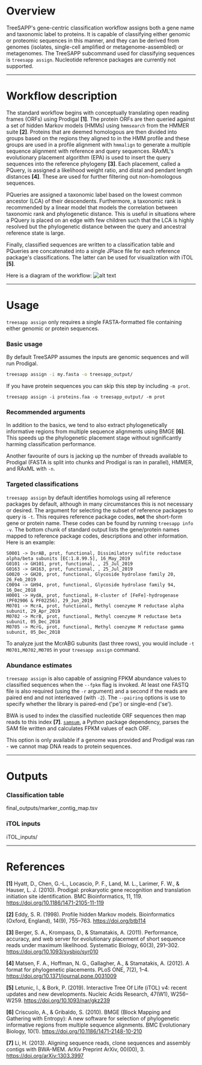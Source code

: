 # Overview

TreeSAPP's gene-centric classification workflow assigns both a gene name and taxonomic label to proteins. It is capable of classifying either genomic or proteomic sequences in this manner, and they can be derived from genomes (isolates, single-cell amplified or metagenome-assembled) or metagenomes. The TreeSAPP subcommand used for classifying sequences is `treesapp assign`. Nucleotide reference packages are currently not supported.

***

# Workflow description

The standard workflow begins with conceptually translating open reading frames (ORFs) using Prodigal **[1]**.
The protein ORFs are then queried against a set of hidden Markov models (HMMs) using `hmmsearch` from the HMMER suite **[2]**. Proteins that are deemed homologous are then divided into groups based on the regions they aligned to in the HMM profile and these groups are used in a profile alignment with `hmmalign` to generate a multiple sequence alignment with reference and query sequences. RAxML's evolutionary placement algorithm (EPA) is used to insert the query sequences into the reference phylogeny **[3]**. Each placement, called a PQuery, is assigned a likelihood weight ratio, and distal and pendant length distances **[4]**. These are used for further filtering out non-homologous sequences.

PQueries are assigned a taxonomic label based on the lowest common ancestor (LCA) of their descendents. Furthermore, a taxonomic rank is recommended by a linear model that models the correlation between taxonomic rank and phylogenetic distance. This is useful in situations where a PQuery is placed on an edge with few children such that the LCA is highly resolved but the phylogenetic distance between the query and ancestral reference state is large.

Finally, classified sequences are written to a classification table and PQueries are concatenated into a single JPlace file for each reference package's classifications. The latter can be used for visualization with iTOL **[5]**.

Here is a diagram of the workflow:
![alt text](https://github.com/hallamlab/TreeSAPP/blob/master/docs/assign_workflow.png)

***

# Usage

`treesapp assign` only requires a single FASTA-formatted file containing either genomic or protein sequences.

### Basic usage

By default TreeSAPP assumes the inputs are genomic sequences and will run Prodigal.

```bash
treesapp assign -i my.fasta -o treesapp_output/
```

If you have protein sequences you can skip this step by including `-m prot`.

```
treesapp assign -i proteins.faa -o treesapp_output/ -m prot
```

### Recommended arguments

In addition to the basics, we tend to also extract phylogenetically informative regions from multiple sequence alignments using BMGE **[6]**. This speeds up the phylogenetic placement stage without significantly harming classification performance.

Another favourite of ours is jacking up the number of threads available to Prodigal (FASTA is split into chunks and Prodigal is ran in parallel), HMMER, and RAxML with `-n`.

### Targeted classifications

`treesapp assign` by default identifies homologs using all reference packages by default, although in many circumstances this is not necessary or desired. The argument for selecting the subset of reference packages to query is `-t`. This requires reference package codes, **not** the short-form gene or protein name. These codes can be found by running `treesapp info -v`. The bottom chunk of standard output lists the gene/protein names mapped to reference package codes, descriptions and other information. Here is an example:

```
S0001 -> DsrAB, prot, functional, Dissimilatory sulfite reductase alpha/beta subunits [EC:1.8.99.5], 16_May_2019
G0101 -> GH101, prot, functional, , 25_Jul_2019
G0163 -> GH163, prot, functional, , 25_Jul_2019
G0020 -> GH20, prot, functional, Glycoside hydrolase family 20, 26_Feb_2019
C0094 -> GH94, prot, functional, Glycoside hydrolase family 94, 16_Dec_2018
H0001 -> HydA, prot, functional, H-cluster of [FeFe]-hydrogenase (PF02906 & PF02256), 29_Jun_2019
M0701 -> McrA, prot, functional, Methyl coenzyme M reductase alpha subunit, 29_Apr_2019
M0702 -> McrB, prot, functional, Methyl coenzyme M reductase beta subunit, 05_Dec_2018
M0705 -> McrG, prot, functional, Methyl coenzyme M reductase gamma subunit, 05_Dec_2018
```

To analyze just the McrABG subunits (last three rows), you would include `-t M0701,M0702,M0705` in your `treesapp assign` command.

### Abundance estimates

`treesapp assign` is also capable of assigning FPKM abundance values to classified sequences when the `--fpkm` flag is invoked. At least one FASTQ file is also required (using the `-r` argument) and a second if the reads are paired end and not interleaved (with `-2`). The `--pairing` options is use to specify whether the library is paired-end ('pe') or single-end ('se').

BWA is used to index the classified nucleotide ORF sequences then map reads to this index **[7]**. [`samsum`](https://github.com/hallamlab/samsum), a Python package dependency, parses the SAM file written and calculates FPKM values of each ORF.

This option is only available if a genome was provided and Prodigal was ran - we cannot map DNA reads to protein sequences.

***

# Outputs

### Classification table

final_outputs/marker_contig_map.tsv

### iTOL inputs

iTOL_inputs/

***

# References

**[1]** Hyatt, D., Chen, G.-L., Locascio, P. F., Land, M. L., Larimer, F. W., & Hauser, L. J. (2010). Prodigal: prokaryotic gene recognition and translation initiation site identification. BMC Bioinformatics, 11, 119. https://doi.org/10.1186/1471-2105-11-119

**[2]** Eddy, S. R. (1998). Profile hidden Markov models. Bioinformatics (Oxford, England), 14(9), 755–763. https://doi.org/btb114

**[3]** Berger, S. A., Krompass, D., & Stamatakis, A. (2011). Performance, accuracy, and web server for evolutionary placement of short sequence reads under maximum likelihood. Systematic Biology, 60(3), 291–302. https://doi.org/10.1093/sysbio/syr010

**[4]** Matsen, F. A., Hoffman, N. G., Gallagher, A., & Stamatakis, A. (2012). A format for phylogenetic placements. PLoS ONE, 7(2), 1–4. https://doi.org/10.1371/journal.pone.0031009

**[5]** Letunic, I., & Bork, P. (2019). Interactive Tree Of Life (iTOL) v4: recent updates and new developments. Nucleic Acids Research, 47(W1), W256–W259. https://doi.org/10.1093/nar/gkz239

**[6]** Criscuolo, A., & Gribaldo, S. (2010). BMGE (Block Mapping and Gathering with Entropy): A new software for selection of phylogenetic informative regions from multiple sequence alignments. BMC Evolutionary Biology, 10(1). https://doi.org/10.1186/1471-2148-10-210

**[7]** Li, H. (2013). Aligning sequence reads, clone sequences and assembly contigs with BWA-MEM. ArXiv Preprint ArXiv, 00(00), 3. https://doi.org/arXiv:1303.3997